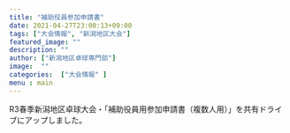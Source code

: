 ```yaml
---
title: "補助役員参加申請書"
date: 2021-04-27T23:00:13+09:00
tags: ["大会情報", "新潟地区大会"]
featured_image: ""
description: ""
author: ["新潟地区卓球専門部"]
image:  ""
categories:  ["大会情報" ]
menu : main
---
```

R3春季新潟地区卓球大会・「補助役員用参加申請書（複数人用）」を共有ドライブにアップしました。
